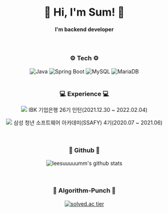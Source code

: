 <div align="center">
<h1> 👋 Hi, I'm Sum!  👋</h1>
  <h4> I'm backend developer </h4>
<br/>
<h3>⚙ Tech ⚙</h3>
  
![Java](https://img.shields.io/badge/Java-007396?style=plastic&logo=Java&logoColor=white)
![Spring Boot](https://img.shields.io/badge/Spring_Boot-6DB33F?style=plastic&logo=Spring-Boot&logoColor=white)
![MySQL](https://img.shields.io/badge/MySQL-4479A1?style=plastic&logo=MySQL&logoColor=white)
![MariaDB](https://img.shields.io/badge/MariaDB-003545?style=plastic&logo=MariaDB&logoColor=white)
  <br/>
  <br/>
  <h3> 💻 Experience 💻 </h3>
 
  <p><image src= 'https://www.ibk.co.kr/img/common/ibk.ico'/> IBK 기업은행 26기 인턴(2021.12.30 ~ 2022.02.04) </p>
  <p><image src= 'https://user-images.githubusercontent.com/69910544/154852227-bc3e20b8-ae62-40b8-b58c-e853bf9086e4.png'/> 삼성 청년 소프트웨어 아카데미(SSAFY) 4기(2020.07 ~ 2021.06) </p>
  <br/>
  
  <h3> 🌳 Github 🌳 </h3>
  
   ![leesuuuuumm's github stats](https://github-readme-stats.vercel.app/api?username=leesuuuuumm&show_icons=true) 

  <br/>
  
  <h3> 👊 Algorithm-Punch 👊</h3>
    
  [![solved.ac tier](https://mazassumnida.wtf/api/generate_badge?boj=tnalsdlm)](https://solved.ac/tnalsdlm)
  
 
 </div>
<!--
**leesuuuuumm/leesuuuuumm** is a ✨ _special_ ✨ repository because its `README.md` (this file) appears on your GitHub profile.

Here are some ideas to get you started:

- 🔭 I’m currently working on ...
- 🌱 I’m currently learning ...
- 👯 I’m looking to collaborate on ...
- 🤔 I’m looking for help with ...
- 💬 Ask me about ...
- 📫 How to reach me: ...
- 😄 Pronouns: ...
- ⚡ Fun fact: ...
-->
